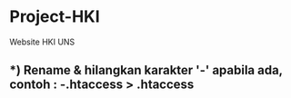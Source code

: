 # Project-HKI
Website HKI UNS

## *) Rename & hilangkan karakter '-' apabila ada, contoh : -.htaccess > .htaccess
